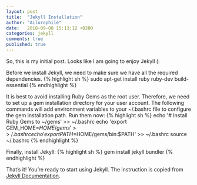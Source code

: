 ```yaml
---
layout: post
title:  "Jekyll Installation"
author: "Ailurophile"
date:   2018-09-08 15:13:12 +0200
categories: jekyll
comments: true
published: true
---
```

So, this is my initial post. Looks like I am going to enjoy Jekyll (:

Before we install Jekyll, we need to make sure we have all the required dependencies.
{% highlight sh %}
sudo apt-get install ruby ruby-dev build-essential
{% endhighlight %}
<!--more-->
It is best to avoid installing Ruby Gems as the root user. Therefore, we need to set up a gem installation directory for your user account. The following commands will add environment variables to your ~/.bashrc file to configure the gem installation path. Run them now:
{% highlight sh %}
echo '# Install Ruby Gems to ~/gems' >> ~/.bashrc
echo 'export GEM_HOME=$HOME/gems' >> ~/.bashrc
echo 'export PATH=$HOME/gems/bin:$PATH' >> ~/.bashrc
source ~/.bashrc
{% endhighlight %}

Finally, install Jekyll:
{% highlight sh %}
gem install jekyll bundler
{% endhighlight %}

That’s it! You’re ready to start using Jekyll.
The instruction is copied from [Jekyll Documentation][jekyll-docs-installation].

[jekyll-docs-installation]: https://jekyllrb.com/docs/installation/ubuntu/

